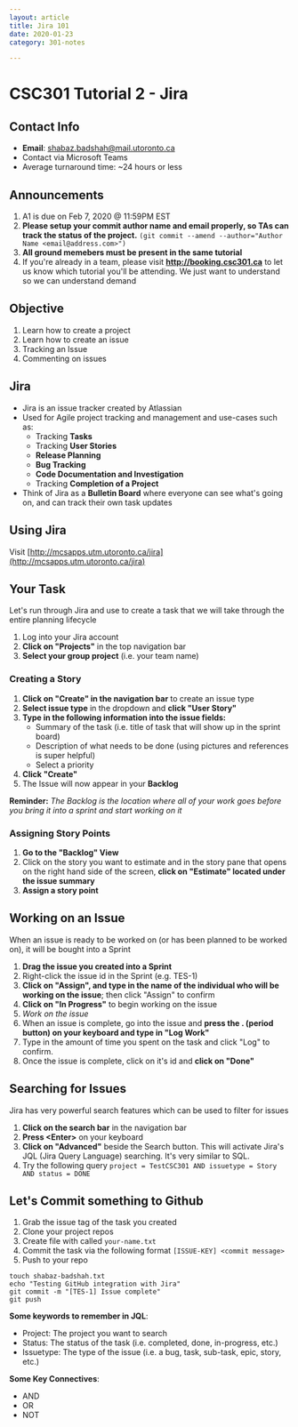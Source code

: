 ```yaml
---
layout: article
title: Jira 101
date: 2020-01-23
category: 301-notes

---
```

# CSC301 Tutorial 2 - Jira

## Contact Info

- __Email__: shabaz.badshah@mail.utoronto.ca
- Contact via Microsoft Teams
- Average turnaround time: ~24 hours or less

## Announcements

1. A1 is due on Feb 7, 2020 @ 11:59PM EST
2. __Please setup your commit author name and email properly, so TAs can track the status of the project.__ ```(git commit --amend --author="Author Name <email@address.com>")```
3. __All ground memebers must be present in the same tutorial__
4. If you're already in a team, please visit __http://booking.csc301.ca__ to let us know which tutorial you'll be attending. We just want to understand so we can understand demand

## Objective

1. Learn how to create a project
2. Learn how to create an issue
3. Tracking an Issue
4. Commenting on issues

## Jira

- Jira is an issue tracker created by Atlassian
- Used for Agile project tracking and management and use-cases such as:
  - Tracking __Tasks__
  - Tracking __User Stories__
  - __Release Planning__
  - __Bug Tracking__
  - __Code Documentation and Investigation__
  - Tracking __Completion of a Project__
- Think of Jira as a __Bulletin Board__ where everyone can see what's going on, and can track their own task updates

## Using Jira

Visit [http://mcsapps.utm.utoronto.ca/jira](http://mcsapps.utm.utoronto.ca/jira)

## Your Task

Let's run through Jira and use to create a task that we will take through the entire planning lifecycle

1. Log into your Jira account
2. __Click on "Projects"__ in the top navigation bar
3. __Select your group project__ (i.e. your team name)

### Creating a Story

1. __Click on "Create" in the navigation bar__ to create an issue type
2. __Select issue type__ in the dropdown and __click "User Story"__
3. __Type in the following information into the issue fields:__
    - Summary of the task (i.e. title of task that will show up in the sprint board)
    - Description of what needs to be done (using pictures and references is super helpful)
    - Select a priority
4. __Click "Create"__
5. The Issue will now appear in your __Backlog__

__Reminder:__ *The Backlog is the location where all of your work goes before you bring it into a sprint and start working on it*

### Assigning Story Points

1. __Go to the "Backlog" View__
2. Click on the story you want to estimate and in the story pane that opens on the right hand side of the screen, __click on "Estimate" located under the issue summary__
3. __Assign a story point__

## Working on an Issue

When an issue is ready to be worked on (or has been planned to be worked on), it will be bought into a Sprint

1. __Drag the issue you created into a Sprint__
2. Right-click the issue id in the Sprint (e.g. TES-1)
3. __Click on "Assign", and type in the name of the individual who will be working on the issue__; then click "Assign" to confirm
4. __Click on "In Progress"__ to begin working on the issue
5. *Work on the issue*
6. When an issue is complete, go into the issue and __press the . (period button) on your keyboard and type in "Log Work"__
7. Type in the amount of time you spent on the task and click "Log" to confirm.
8. Once the issue is complete, click on it's id and __click on "Done"__

## Searching for Issues

Jira has very powerful search features which can be used to filter for issues

1. __Click on the search bar__ in the navigation bar
2. __Press \<Enter\>__ on your keyboard
3. __Click on "Advanced"__ beside the Search button. This will activate Jira's JQL (Jira Query Language) searching. It's very similar to SQL.
4. Try the following query ```project = TestCSC301 AND issuetype = Story AND status = DONE```

## Let's Commit something to Github

1. Grab the issue tag of the task you created
2. Clone your project repos
3. Create file with called ```your-name.txt```
4. Commit the task via the following format ```[ISSUE-KEY] <commit message>```
5. Push to your repo

```shell
touch shabaz-badshah.txt
echo "Testing GitHub integration with Jira"
git commit -m "[TES-1] Issue complete"
git push
```

__Some keywords to remember in JQL__:
  - Project: The project you want to search
  - Status: The status of the task  (i.e. completed, done, in-progress, etc.)
  - Issuetype: The type of the issue (i.e. a bug, task, sub-task, epic, story, etc.)
  
__Some Key Connectives__:
  - AND
  - OR
  - NOT